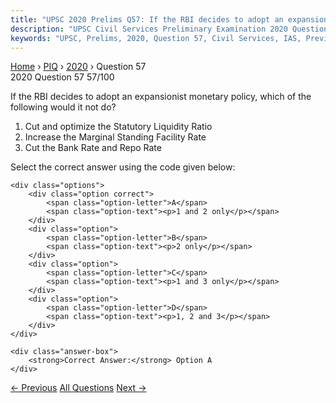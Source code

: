 ```yaml
---
title: "UPSC 2020 Prelims Q57: If the RBI decides to adopt an expansionist monetary policy,..."
description: "UPSC Civil Services Preliminary Examination 2020 Question 57 with options and answer"
keywords: "UPSC, Prelims, 2020, Question 57, Civil Services, IAS, Previous Year Questions"
---
```


<nav class="breadcrumb">
    <a href="../../">Home</a>
    <span>›</span>
    <a href="../">PIQ</a>
    <span>›</span>
    <a href="./">2020</a>
    <span>›</span>
    <span>Question 57</span>
</nav>

<div class="question-header">
    <div class="question-meta">
        <span class="year-badge">2020</span>
        <span class="question-number">Question 57</span>
        <span class="progress">57/100</span>
    </div>
    <div class="progress-bar">
        <div class="progress-fill" style="width: 57.0%"></div>
    </div>
</div>

<div class="question-content">
    <div class="question-text">
        <p>If the RBI decides to adopt an expansionist monetary policy, which of the<br />
following would it not do?</p>
<ol>
<li>Cut and optimize the Statutory Liquidity Ratio</li>
<li>Increase the Marginal Standing Facility Rate</li>
<li>Cut the Bank Rate and Repo Rate</li>
</ol>
<p>Select the correct answer using the code given below:</p>
    </div>
    
    <div class="options">
        <div class="option correct">
            <span class="option-letter">A</span>
            <span class="option-text"><p>1 and 2 only</p></span>
        </div>
        <div class="option">
            <span class="option-letter">B</span>
            <span class="option-text"><p>2 only</p></span>
        </div>
        <div class="option">
            <span class="option-letter">C</span>
            <span class="option-text"><p>1 and 3 only</p></span>
        </div>
        <div class="option">
            <span class="option-letter">D</span>
            <span class="option-text"><p>1, 2 and 3</p></span>
        </div>
    </div>

    <div class="answer-box">
        <strong>Correct Answer:</strong> Option A
    </div>
</div>

<div class="question-nav">
    <a href="../q056-with-reference-to-trade-related-investment-measure/" class="nav-btn prev">← Previous</a>
    <a href="../" class="nav-btn center">All Questions</a>
    <a href="../q058-with-reference-to-the-indian-economy-after-the-199/" class="nav-btn next">Next →</a>
</div>
